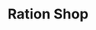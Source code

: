 ---
title: "Ration Shop"
url: /pandalam/ration-shop-keerukuzhy-kurampala-road-2/
shop: Lebensmittel
---